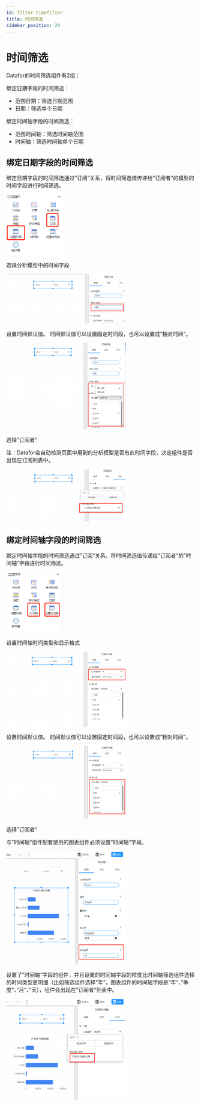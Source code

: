 ```yaml
---
id: filter-timefilter
title: 时间筛选
sidebar_position: 20
---
```

# 时间筛选

Datafor的时间筛选组件有2组：

绑定日期字段的时间筛选：

- 范围日期：筛选日期范围
- 日期：筛选单个日期

绑定时间轴字段的时间筛选：

- 范围时间轴：筛选时间轴范围
- 时间轴：筛选时间轴单个日期

## 绑定日期字段的时间筛选

绑定日期字段的时间筛选通过“订阅”关系，将时间筛选值传递给”订阅者“的模型的时间字段进行时间筛选。

<div align="left"><img src="../../../static/img/datafor/visualizer/image-20230109160508631.png" alt="image-20230109160508631" width="30%" /></div>

选择分析模型中的时间字段

<div align="left"><img src="../../../static/img/datafor/visualizer/image-20230109160751848.png" alt="image-20230109160751848" width="63%" /></div>



设置时间默认值。
时间默认值可以设置固定时间段，也可以设置成”相对时间“。

<div align="left"><img src="../../../static/img/datafor/visualizer/image-20230109161026518.png" width="63%" /></div>



选择”订阅者“

注：Datafor会自动检测页面中用到的分析模型是否有此时间字段，决定组件是否出现在订阅列表中。

<div align="left"><img src="../../../static/img/datafor/visualizer/image-20230109161215144.png" width="63%" /></div>

## 绑定时间轴字段的时间筛选

绑定时间轴字段的时间筛选通过”订阅“关系，将时间筛选值传递给”订阅者“的”时间轴“字段进行时间筛选。

<div align="left"><img src="../../../static/img/datafor/visualizer/image-20230109161431126.png" alt="image-20230109161431126" width="30%" /></div>



设置时间轴时间类型和显示格式

<div align="left"><img src="../../../static/img/datafor/visualizer/image-20230109161335432.png" width="63%" /></div>

设置时间默认值。
时间默认值可以设置固定时间段，也可以设置成”相对时间“。

<div align="left"><img src="../../../static/img/datafor/visualizer/image-20230109161550394.png"   width="63%"/></div>

选择”订阅者“

与”时间轴“组件配套使用的图表组件必须设置”时间轴“字段。

<div align="left"><img src="../../../static/img/datafor/visualizer/1681969547588.png"   width="63%"/></div>

设置了”时间轴“字段的组件，并且设置的时间轴字段的粒度比时间轴筛选组件选择的时间类型更明细（比如筛选组件选择”年“，图表组件的时间轴字段是”年“、”季度“、”月“、”天），组件会出现在”订阅者“列表中。

<div align="left"><img src="../../../static/img/datafor/visualizer/1681969590685.png"   width="63%"/></div>

